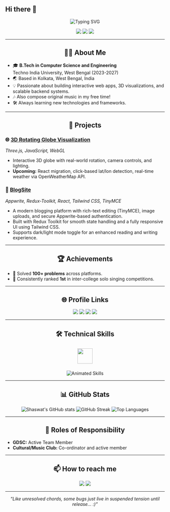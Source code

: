 ## Hi there 👋

<!-- Profile Banner -->
<p align="center">
  <img src="https://readme-typing-svg.demolab.com?font=Fira+Code&size=28&pause=1000&color=36BCF7&center=true&vCenter=true&width=800&lines=Hi+%F0%9F%91%8B%2C+I'm+Shaswat+Pathak!;Welcome+to+my+GitHub+profile!;Frontend-Developer+%7C+Problem+Solver" alt="Typing SVG" />
</p>

<p align="center">
  <a href="mailto:ethyashpathak@gmail.com"><img src="https://img.shields.io/badge/Email-ethyashpathak@gmail.com-blue?style=for-the-badge&logo=gmail"></a>
  <a href="https://www.linkedin.com/in/shaswat-pathak03"><img src="https://img.shields.io/badge/LinkedIn-shaswat--pathak03-blue?style=for-the-badge&logo=linkedin"></a>
  <a href="https://github.com/ethyashpathak"><img src="https://img.shields.io/badge/GitHub-ethyashpathak-black?style=for-the-badge&logo=github"></a>
</p>

---

<h2 align="center">👨‍💻 About Me</h2>

- 🎓 **B.Tech in Computer Science and Engineering**  
  Techno India University, West Bengal (2023-2027)
- 🌏 Based in Kolkata, West Bengal, India
- 💡 Passionate about building interactive web apps, 3D visualizations, and scalable backend systems.
- 🎶 Also compose original music in my free time!
- 🛠️ Always learning new technologies and frameworks.

---

<h2 align="center">🚀 Projects</h2>

### 🌐 [3D Rotating Globe Visualization](https://ethyashpathak.github.io/Globe3D/)
*Three.js, JavaScript, WebGL*  
- Interactive 3D globe with real-world rotation, camera controls, and lighting.
- **Upcoming:** React migration, click-based lat/lon detection, real-time weather via OpenWeatherMap API.

### 📝 [BlogSite](https://blogsite-six-beige.vercel.app/)
*Appwrite, Redux-Toolkit, React, Tailwind CSS, TinyMCE*  
- A modern blogging platform with rich-text editing (TinyMCE), image uploads, and secure Appwrite-based authentication.
- Built with Redux Toolkit for smooth state handling and a fully responsive UI using Tailwind CSS.
- Supports dark/light mode toggle for an enhanced reading and writing experience.

---

<h2 align="center">🏆 Achievements</h2>

- 🏅 Solved **100+ problems** across platforms.
- 🥇 Consistently ranked **1st** in inter-college solo singing competitions.

---

<h2 align="center">🌐 Profile Links</h2>

<p align="center">
  <a href="https://codeforces.com/profile/ethyashpathak"><img src="https://img.shields.io/badge/Codeforces-1f8acb?style=for-the-badge&logo=codeforces&logoColor=white" /></a>
  <a href="https://leetcode.com/u/ethyashpathak/"><img src="https://img.shields.io/badge/LeetCode-FFA116?style=for-the-badge&logo=leetcode&logoColor=black" /></a>
  <a href="https://github.com/ethyashpathak"><img src="https://img.shields.io/badge/GitHub-181717?style=for-the-badge&logo=github&logoColor=white" /></a>
  <a href="https://www.linkedin.com/in/shaswat-pathak03"><img src="https://img.shields.io/badge/LinkedIn-0A66C2?style=for-the-badge&logo=linkedin&logoColor=white" /></a>
</p>

---

<h2 align="center">🛠️ Technical Skills</h2>

<p align="center">
  <img src="https://skillicons.dev/icons?i=cpp,python,java,html,css,js,sql,react,redux,threejs,tailwind,git,github,appwrite" height="48" style="margin: 8px;"/>
</p>

<p align="center">
  <img src="https://readme-typing-svg.demolab.com?font=Fira+Code&size=22&pause=1000&color=36BCF7&center=true&vCenter=true&width=700&lines=C;C%2B%2B;Python;Java;HTML%2FCSS;JavaScript;SQL;ReactJS;Redux-Toolkit;Three.js;Tailwind+CSS;Appwrite;Git;GitHub" alt="Animated Skills" />
</p>

---

<h2 align="center">📊 GitHub Stats</h2>

<p align="center">
  <img src="https://github-readme-stats.vercel.app/api?username=ethyashpathak&show_icons=true&theme=radical" alt="Shaswat's GitHub stats" />
  <img src="https://github-readme-streak-stats.herokuapp.com/?user=ethyashpathak&theme=radical" alt="GitHub Streak" />
  <img src="https://github-readme-stats.vercel.app/api/top-langs/?username=ethyashpathak&layout=compact&theme=radical" alt="Top Languages" />
  <br/>
</p>

---

<h2 align="center">🤝 Roles of Responsibility</h2>

- **GDSC:** Active Team Member
- **Cultural/Music Club:** Co-ordinator and active member

---

<h2 align="center">📫 How to reach me</h2>

<p align="center">
  <a href="mailto:ethyashpathak@gmail.com"><img src="https://img.shields.io/badge/Email-ethyashpathak@gmail.com-blue?style=for-the-badge&logo=gmail"></a>
  <a href="https://www.linkedin.com/in/shaswat-pathak03"><img src="https://img.shields.io/badge/LinkedIn-shaswat--pathak03-blue?style=for-the-badge&logo=linkedin"></a>
</p>

---

<p align="center">
  <i>“Like unresolved chords, some bugs just live in suspended tension until release... :)”</i>
</p>
